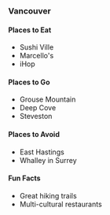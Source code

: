 ### Vancouver

#### Places to Eat
- Sushi Ville
- Marcello's
- iHop

#### Places to Go
- Grouse Mountain
- Deep Cove
- Steveston

#### Places to Avoid
- East Hastings
- Whalley in Surrey

#### Fun Facts
- Great hiking trails
- Multi-cultural restaurants
